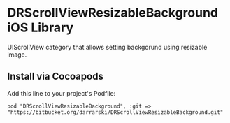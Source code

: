 DRScrollViewResizableBackground iOS Library
===========================================

UIScrollView category that allows setting backgorund using resizable image.

## Install via Cocoapods

Add this line to your project's Podfile:

	pod "DRScrollViewResizableBackground", :git => "https://bitbucket.org/darrarski/DRScrollViewResizableBackground.git"
